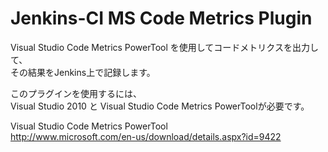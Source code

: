 Jenkins-CI MS Code Metrics Plugin
===================
Visual Studio Code Metrics PowerTool を使用してコードメトリクスを出力して、  
その結果をJenkins上で記録します。

このプラグインを使用するには、  
Visual Studio 2010 と Visual Studio Code Metrics PowerToolが必要です。  

Visual Studio Code Metrics PowerTool  
http://www.microsoft.com/en-us/download/details.aspx?id=9422
